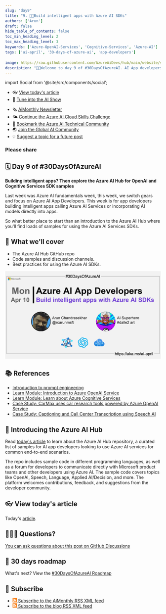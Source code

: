 ```yaml
---
slug: "day9"
title: "9. 🧑‍💻Build intelligent apps with Azure AI SDKs"
authors: ['Arun']
draft: false
hide_table_of_contents: false
toc_min_heading_level: 2
toc_max_heading_level: 3
keywords: ['Azure-OpenAI-Services', 'Cognitive-Services', 'Azure-AI']
tags: ['ai-april', '30-days-of-azure-ai', 'app-developers']

image: https://raw.githubusercontent.com/AzureAiDevs/hub/main/website/static/img/2023-aia/banner-day9.png
description: "🧑‍💻Welcome to day 9 of #30DaysOfAzureAI. AI App developers don't miss out on exploring the Azure AI Hub for OpenAI and Cognitive Services SDK samples. Build intelligent apps with Azure AI Services."
---
```


import Social from '@site/src/components/social';

<head>

  <meta name="twitter:url" content="https://azureaidevs.github.io/hub/2023-aia/day9" />
  <meta name="twitter:title" content="Build intelligent apps with Azure AI SDKs" />
  <meta name="twitter:description" content="🧑‍💻Welcome to day 9 of #30DaysOfAzureAI. AI App developers don't miss out on exploring the Azure AI Hub for OpenAI and Cognitive Services SDK samples. Build intelligent apps with Azure AI Services." />
  <meta name="twitter:image" content="https://raw.githubusercontent.com/AzureAiDevs/hub/main/website/static/img/2023-aia/banner-day9.png" />
  <meta name="twitter:card" content="summary_large_image" />

  <link rel="canonical" href="https://github.com/Azure-Samples/azure-ai"  />
  </head>

- 👓 [View today's article](https://github.com/Azure-Samples/azure-ai)
- 🍿 [Tune into the AI Show](https://aka.ms/ai-april-ai-show)
<!-- - 🧬 [Connect with Humans in AI](/hub/humans-in-ai) -->
- 🗞️ [AiMonthly Newsletter](/hub/ai-update)
- 🌤️ [Continue the Azure AI Cloud Skills Challenge](https://aka.ms/30-days-of-azure-ai-challenge)
- 🏫 [Bookmark the Azure AI Technical Community](https://aka.ms/ai-april-tech-community)
- 🌏 [Join the Global AI Community](https://www.meetup.com/pro/the-global-ai-community)
- 💡 [Suggest a topic for a future post](https://forms.office.com/r/GhtwgHVP9L)

### Please share

<Social
    page_url="https://azureaidevs.github.io/hub/2023-aia/day9"
    image_url="https://raw.githubusercontent.com/AzureAiDevs/hub/main/website/static/img/2023-aia/banner-day9.png"
    title="Build intelligent apps with Azure AI SDKs"
    description= "🧑‍💻Welcome to day 9 of #30DaysOfAzureAI. AI App developers don't miss out on exploring the Azure AI Hub for OpenAI and Cognitive Services SDK samples. Build intelligent apps with Azure AI Services."
    hashtags="AzureSDK"
    hashtag="#30DaysOfAzureAi"
/>

## 🗓️ Day 9 of #30DaysOfAzureAI

<!-- Short description section -->

**Building intelligent apps? Then explore the Azure AI Hub for OpenAI and Cognitive Services SDK samples**

<!-- Intro section -->

Last week was Azure AI fundamentals week, this week, we switch gears and focus on Azure AI App Developers. This week is for app developers building intelligent apps calling Azure AI Services or incorporating AI models directly into apps. 

So what better place to start than an introduction to the Azure AI Hub where you'll find loads of samples for using the Azure AI Services SDKs.

## 🎯 What we'll cover

<!-- What we'll cover section -->


- The Azure AI Hub GitHub repo
- Code samples and discussion channels.
- Best practices for using the Azure AI SDKs.


[![Image banner for day 9](./../../static/img/2023-aia/banner-day9.png)](https://github.com/Azure-Samples/azure-ai)


<!-- Reference section -->



## 📚 References

- [Introduction to prompt engineering](https://learn.microsoft.com/en-us/azure/cognitive-services/openai/concepts/prompt-engineering?WT.mc_id=aiml-89446-dglover)
- [Learn Module: Introduction to Azure OpenAI Service](https://learn.microsoft.com/en-us/training/modules/explore-azure-openai/?WT.mc_id=aiml-89446-dglover)
- [Learn Module: Learn about Azure Cognitive Services](https://learn.microsoft.com/training/browse/?products=azure-cognitive-services&WT.mc_id=aiml-89446-dglover)
- [Case Study: CarMax uses car research tools powered by Azure OpenAI Service](https://customers.microsoft.com/en-us/story/1501304071775762777-carmax-retailer-azure-openai-service&WT.mc_id=aiml-89446-dglover)
- [Case Study: Captioning and Call Center Transcription using Speech AI](https://github.com/Azure-Samples/cognitive-services-speech-sdk/tree/master/scenarios)


<!-- Body section -->


## 🚌 Introducing the Azure AI Hub

Read [today's article](https://github.com/Azure-Samples/azure-ai) to learn about the Azure AI Hub repository, a curated list of samples for AI app developers looking to use Azure AI services for common end-to-end scenarios. 

The repo includes sample code in different programming languages, as well as a forum for developers to communicate directly with Microsoft product teams and other developers using Azure AI. The sample code covers topics like OpenAI, Speech, Language, Applied AI/Decision, and more. The platform welcomes contributions, feedback, and suggestions from the developer community.

## 👓 View today's article

Today's [article](https://github.com/Azure-Samples/azure-ai).


## 🙋🏾‍♂️ Questions?

[You can ask questions about this post on GitHub Discussions](https://github.com/AzureAiDevs/hub/discussions/categories/azure-ai-app-developers)

## 📍 30 days roadmap

What's next? View the [#30DaysOfAzureAI Roadmap](/hub/roadmap/30days)

## 🧲 Subscribe

- [![](./../../static/img/2023-aia/rss.png) Subscribe to the AiMonthly RSS XML feed](https://azureaidevs.github.io/hub/ai-update/rss.xml)
- [![The image is the blog RSS feed available icon](./../../static/img/2023-aia/rss.png) Subscribe to the blog RSS XML feed](https://azureaidevs.github.io/hub/2023-aia/rss.xml)